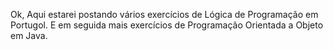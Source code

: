 Ok, Aqui estarei postando vários exercícios de Lógica de Programação em Portugol. E em seguida mais exercícios de Programação Orientada a Objeto em Java.
